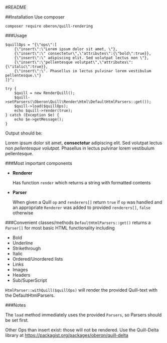 #README

##Installation
Use composer

`composer require oberon/quill-rendering`

###Usage

```
$quillOps = "{\"ops\":[
    {\"insert\":\"Lorem ipsum dolor sit amet, \"},
    {\"insert\":\" consectetur\",\"attributes\":{\"bold\":true}},
    {\"insert\":\" adipiscing elit. Sed volutpat lectus non \"},
    {\"insert\":\"pellentesque volutpat\",\"attributes\":{\"italic\":true}},
    {\"insert\":\". Phasellus in lectus pulvinar lorem vestibulum pellentesque.\"}
]}";

try {
    $quill = new RenderQuill();
    $quill->setParsers(\Oberon\Quill\Render\Html\DefaultHtmlParsers::get());
    $quill->load($quillOps);
    echo $quill->render(true);
} catch (Exception $e) {
    echo $e->getMessage();
}
```

Output should be: <p>Lorem ipsum dolor sit amet, <strong> consectetur</strong> adipiscing elit. Sed volutpat lectus non <em>pellentesque volutpat</em>. Phasellus in lectus pulvinar lorem vestibulum pellentesque.</p>


###Most important components
* **Renderer**

  Has function `render` which returns a string with formatted contents

* **Parser**

  When given a Quill `op` and `renderers[]` return `true` if `op` was handled and an appropriate `Renderer` was added to provided `renderers[]`, `false` otherwise
  
###Convenient classes/methods
`DefaultHtmlParsers::get()` returns a `Parser[]` for most basic HTML functionality including 
* Bold 
* Underline
* Strikethrough
* Italic
* Ordered/Unordered lists
* Links
* Images
* Headers
* Sub/SuperScript

`HtmlParser::withQuill($quillOps)` will render the provided Quill-text with the DefaultHtmlParsers.

###Notes

The `load` method immediately uses the provided `Parsers`, so Parsers should be set first.

Other Ops than insert exist: those will not be rendered. Use the Quill-Delta library at
https://packagist.org/packages/oberon/quill-delta  